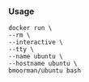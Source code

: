 ### Usage
```
docker run \
--rm \
--interactive \
--tty \
--name ubuntu \
--hostname ubuntu \
bmoorman/ubuntu bash
```
